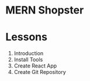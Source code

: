 # MERN Shopster

# Lessons

1. Introduction
2. Install Tools
3. Create React App
4. Create Git Repository
